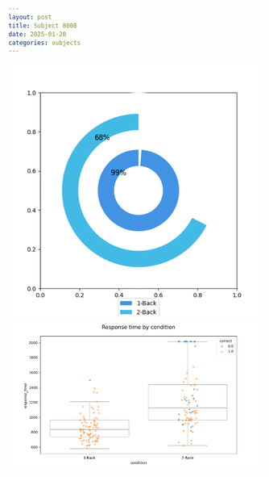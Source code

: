 ```yaml
---
layout: post
title: Subject 8008
date: 2025-01-20
categories: subjects
---
```


![](data/8008/run-16/8008_accuracy_by_condition.png)
![](data/8008/run-16/8008_response_time_by_condition.png)
